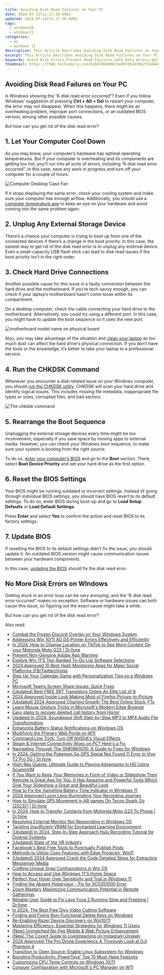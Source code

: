 ```yaml
---
title: Avoiding Disk Read Failures on Your PC
date: 2024-07-13T11:17:39.696Z
updated: 2024-07-14T11:17:39.696Z
tags:
  - windows10
  - windows11
categories:
  - os
  - windows 11
description: This Article Describes Avoiding Disk Read Failures on Your PC
excerpt: This Article Describes Avoiding Disk Read Failures on Your PC
keywords: Avoid Disk Errors,Prevent Read Failures,Safe Data Access,Optimal Disk Use,Reduce Reading Crashes,Stop Disk Failure,Enhance Read Reliability
thumbnail: https://thmb.techidaily.com/b1647db8806cbe897d52438e2f14444426f8ed4b6e8803f065c62fd751a91e70.jpg
---
```


## Avoiding Disk Read Failures on Your PC

 Is Windows showing the “A disk read error occurred”? Even if you follow Windows’ suggestion of pressing **Ctrl + Alt + Del** to restart your computer, the error may not disappear. When this happens, there might be an overheating problem, improper port connections, or an outdated BIOS version, among other possible causes.

 But how can you get rid of the disk read error?

## 1\. Let Your Computer Cool Down

 As you may know, your computer’s hardware has optimal operating temperatures. But if your computer is overheating and its components are getting too hot, you’ll run into all sorts of errors, including “A disk read error occurred”. In this case, save any work in progress and turn off your computer for a couple of hours.

![Computer Desktop Case Fan](https://static1.makeuseofimages.com/wordpress/wp-content/uploads/2022/06/Computer-Desktop-Case-Fan.jpg)

 If it stops displaying the same error, check your cooling system and make sure your computer has enough airflow. Additionally, you should use a [computer temperature app](https://www.makeuseof.com/tag/3-laptop-computer-temperature-monitor-apps-save-hard-drive/) to keep an eye on your hardware and avoid running into the same problem again.

## 2\. Unplug Any External Storage Device

 There’s a chance your computer is trying to boot up from one of the connected devices if there’s a change in the boot priority. In this case, the easiest way to get rid of the disk read error is to unplug any external device. Even a small-capacity USB flash stick can lead to disk read issues if the boot priority isn’t in the right order.

## 3\. Check Hard Drive Connections

 Another possible cause for this issue is a faulty connection between the hard drive and the motherboard. If you’re tech-savvy enough, you can check if your laptop’s motherboard hasn’t come loose within its compartment.

 On a desktop computer, check the cable connecting your hard drive to the motherboard. Alternatively, you could try using a different port. In this case, you might have to update the boot sequence so it uses the new port.

![motherboard model name on physical board](https://static1.makeuseofimages.com/wordpress/wp-content/uploads/2021/04/motherboard-model-name-on-physical-board-2.jpg)

 Also, you may take advantage of the situation and [clean your laptop](https://www.makeuseof.com/cleaning-tricks-to-make-your-laptop-look-like-new/) as too much dust can affect the hard drive's physical connection. If you don’t have the tools or the knowledge, it’s better to take your laptop to a professional service.

## 4\. Run the CHKDSK Command

 Whenever you encounter a disk-related issue on your Windows computer, you should [run the CHKDSK utility](https://www.makeuseof.com/sir-mini-how-to-run-chkdsk-in-windows-10/). CHKDSK will scan your hard drive and identify logical issues. This includes missing file metadata, inappropriate file types or sizes, corrupted files, and bad sectors.

![The chkdsk command](https://static1.makeuseofimages.com/wordpress/wp-content/uploads/2023/06/chkdsk-command.jpg)

## 5\. Rearrange the Boot Sequence

 Unplugging the external storage devices every time might be too inconvenient, especially if you save space by moving apps to external media. However, you can check your Windows boot sequence, to make sure your system is booting from the right source.

 To do so, [enter your computer’s BIOS](https://www.makeuseof.com/tag/enter-bios-computer/) and go to the **Boot** section. There, select **Boot Device Priority** and set your hard drive as the first option.

## 6\. Reset the BIOS Settings

 Your BIOS might be running outdated or incorrect settings. Instead of going through individual BIOS settings, you should have BIOS revert to its default settings. To do so, enter BIOS during boot-up and go to **Load Setup Defaults** or **Load Default Settings**.

 Press **Enter** and select **Yes** to confirm the action and reset BIOS to its factory settings.

## 7\. Update BIOS

 If resetting the BIOS to its default settings didn’t fix the issue, you should update it. An outdated BIOS version might cause communication issues between your hardware components.

 In this case, [updating the BIOS](https://www.makeuseof.com/tag/update-uefi-bios-windows/) should fix the disk read error.

## No More Disk Errors on WIndows

 Getting stuck in an error loop can be very annoying, and the “A disk read error occurred” makes no exception. Software or hardware issues can both cause this issue, so figuring out the exact cause might take a while.

 But how can you get rid of the disk read error?



<ins class="adsbygoogle"
      style="display:block"
      data-ad-client="ca-pub-7571918770474297"
      data-ad-slot="8358498916"
      data-ad-format="auto"
      data-full-width-responsive="true"></ins>
<span class="atpl-alsoreadstyle">Also read:</span>
<div><ul>
<li><a href="https://win11.techidaily.com/combat-the-frozen-discord-overlay-on-your-windows-system/"><u>Combat the Frozen Discord Overlay on Your Windows System</u></a></li>
<li><a href="https://win11.techidaily.com/addressing-win-1011-ad-ds-printer-errors-effectively-and-efficiently/"><u>Addressing Win 10/11 AD DS Printer Errors Effectively and Efficiently</u></a></li>
<li><a href="https://location-social.techidaily.com/in-2024-how-to-change-location-on-tiktok-to-see-more-content-on-your-motorola-moto-g23-drfone-by-drfone-virtual-android/"><u>In 2024, How to Change Location on TikTok to See More Content On your Motorola Moto G23 | Dr.fone</u></a></li>
<li><a href="https://win11.techidaily.com/prevent-non-genuine-adobe-app-warning/"><u>Prevent Non-Genuine Adobe App Warning</u></a></li>
<li><a href="https://win11.techidaily.com/explore-win-11s-top-ranked-to-do-list-software-selections/"><u>Explore Win 11'S Top-Ranked To-Do List Software Selections</u></a></li>
<li><a href="https://instagram-video-recordings.techidaily.com/2024-approved-10-best-hash-monitoring-apps-for-major-social-platforms-fbtwitterinsta/"><u>2024 Approved  10 Best Hash Monitoring Apps for Major Social Platforms (FB/Twitter/Insta)</u></a></li>
<li><a href="https://win11.techidaily.com/step-up-your-calendar-game-with-personalization-tips-on-a-windows-pc/"><u>Step Up Your Calendar Game with Personalization Tips on a Windows PC</u></a></li>
<li><a href="https://win11.techidaily.com/microsoft-teams-screen-share-issues-quick-fixes/"><u>Microsoft Teams Screen Share Issues: Quick Fixes</u></a></li>
<li><a href="https://extra-lessons.techidaily.com/updated-best-free-srt-translators-online-an-elite-list-of-8/"><u>[Updated] Best FREE SRT Translators Online  An Elite List of 8</u></a></li>
<li><a href="https://extra-guidance.techidaily.com/2024-approved-inside-look-making-most-of-firefox-picture-in-picture/"><u>2024 Approved  Inside Look  Making Most of Firefox Picture-in-Picture</u></a></li>
<li><a href="https://youtube-blog.techidaily.com/ed-2024-approved-charting-growth-the-best-online-stock-yts/"><u>[Updated] 2024 Approved  Charting Growth  The Best Online Stock YTs</u></a></li>
<li><a href="https://win11.techidaily.com/learn-mouse-gesture-tricks-in-microsofts-modern-edge-browser/"><u>Learn Mouse Gesture Tricks in Microsoft's Modern Edge Browser</u></a></li>
<li><a href="https://phone-solutions.techidaily.com/easy-steps-to-recover-deleted-call-history-from-honor-by-fonelab-android-recover-call-logs/"><u>Easy steps to recover deleted call history from Honor</u></a></li>
<li><a href="https://sound-tweaking.techidaily.com/updated-in-2024-soundwave-shift-step-by-step-mp3-to-mp4-audio-file-transformation/"><u>Updated In 2024, Soundwave Shift Step-by-Step MP3 to MP4 Audio File Transformation</u></a></li>
<li><a href="https://win11.techidaily.com/enhancing-battery-status-notifications-on-windows-os/"><u>Enhancing Battery Status Notifications on Windows OS</u></a></li>
<li><a href="https://win11.techidaily.com/modifying-the-primary-web-portal-on-w11/"><u>Modifying the Primary Web Portal on W11</u></a></li>
<li><a href="https://win11.techidaily.com/command-line-trick-turn-off-nvidias-visual-effects/"><u>Command Line Trick: Turn Off NVIDIA's Visual Effects</u></a></li>
<li><a href="https://win11.techidaily.com/steam-and-internet-connectivity-woes-on-pc-heres-a-fix/"><u>Steam & Internet Connectivity Woes on PC? Here's a Fix</u></a></li>
<li><a href="https://win11.techidaily.com/navigating-through-the-0x80860010-a-guide-to-fixes-for-windows/"><u>Navigating Through The 0X80860010: A Guide to Fixes for Windows</u></a></li>
<li><a href="https://android-location.techidaily.com/in-2024-getting-the-pokemon-go-gps-signal-not-found-11-error-in-vivo-t2-pro-5g-drfone-by-drfone-virtual/"><u>In 2024, Getting the Pokemon Go GPS Signal Not Found 11 Error in Vivo T2 Pro 5G | Dr.fone</u></a></li>
<li><a href="https://win11.techidaily.com/high-res-quests-ultimate-guide-to-playing-adventures-in-hd-using-scummvm/"><u>High-Res Quests: Ultimate Guide to Playing Adventures in HD Using ScummVM</u></a></li>
<li><a href="https://ai-video-editing.techidaily.com/if-you-want-to-keep-your-memories-in-form-of-video-or-slideshow-then-keynote-is-great-app-for-you-it-has-amazing-and-powerful-tools-which-give-your-slidesho/"><u>If You Want to Keep Your Memories in Form of Video or Slideshow Then Keynote Is Great App for You. It Has Amazing and Powerful Tools Which Give Your Slideshow a Great and Beautiful Look</u></a></li>
<li><a href="https://win11.techidaily.com/how-to-fix-the-vanishing-battery-time-indicator-in-windows-11/"><u>How to Fix the Vanishing Battery Time Indicator in Windows 11</u></a></li>
<li><a href="https://visual-screen-recording.techidaily.com/2024-approved-loom-lens-illuminating-your-recording-journey/"><u>2024 Approved  Loom Lens  Illuminating Your Recording Journey</u></a></li>
<li><a href="https://fake-location.techidaily.com/how-to-simulate-gps-movement-in-ar-games-on-tecno-spark-go-2023-drfone-by-drfone-virtual-android/"><u>How to Simulate GPS Movement in AR games On Tecno Spark Go (2023)? | Dr.fone</u></a></li>
<li><a href="https://android-transfer.techidaily.com/in-2024-how-to-transfer-contacts-from-motorola-moto-g23-to-phone-drfone-by-drfone-transfer-from-android-transfer-from-android/"><u>In 2024, How to Transfer Contacts from Motorola Moto G23 To Phone | Dr.fone</u></a></li>
<li><a href="https://win11.techidaily.com/resolving-external-monitor-not-responding-in-windows-os/"><u>Resolving External Monitor Not Responding in Windows OS</u></a></li>
<li><a href="https://win11.techidaily.com/tackling-insufficient-vram-for-enchanted-learning-environment/"><u>Tackling Insufficient VRAM for Enchanted Learning Environment</u></a></li>
<li><a href="https://video-screen-grab.techidaily.com/updated-in-2024-step-in-step-approach-hulu-recording-tutorial-for-diverse-systems/"><u>[Updated] In 2024, Step-In-Step Approach  Hulu Recording Tutorial for Diverse Systems</u></a></li>
<li><a href="https://extra-lessons.techidaily.com/updated-state-of-the-vr-industry/"><u>[Updated] State of the VR Industry</u></a></li>
<li><a href="https://facebook-video-files.techidaily.com/facebooks-best-free-tools-to-punctually-publish-posts/"><u>Facebook's Best Free Tools to Punctually Publish Posts</u></a></li>
<li><a href="https://win11.techidaily.com/methods-to-utilize-copy-features-with-edge-protector-win11/"><u>Methods to Utilize Copy Features with Edge Protector, Win11</u></a></li>
<li><a href="https://facebook-video-content.techidaily.com/updated-2024-approved-crack-the-code-detailed-steps-for-extracting-messenger-media/"><u>[Updated] 2024 Approved  Crack the Code  Detailed Steps for Extracting Messenger Media</u></a></li>
<li><a href="https://win11.techidaily.com/crafting-unique-snap-configurations-in-win-os/"><u>Crafting Unique Snap Configurations in Win OS</u></a></li>
<li><a href="https://win11.techidaily.com/how-to-access-and-use-windows-11s-home-space/"><u>How to Access and Use Windows 11'S Home Space</u></a></li>
<li><a href="https://win11.techidaily.com/perfect-your-hover-over-sensitivity-and-trail-in-windows-11/"><u>Perfect Your Hover Over Sensitivity and Trail in Windows 11</u></a></li>
<li><a href="https://win11.techidaily.com/finding-the-absent-hypervisor-fix-for-xc0351000-error/"><u>Finding the Absent Hypervisor - Fix for XC0351000 Error</u></a></li>
<li><a href="https://visual-screen-recording.techidaily.com/zoom-mastery-maximizing-communication-potential-in-remote-gatherings/"><u>Zoom Mastery  Maximizing Communication Potential in Remote Gatherings</u></a></li>
<li><a href="https://fix-guide.techidaily.com/reliable-user-guide-to-fix-lava-yuva-2-running-slow-and-freezing-drfone-by-drfone-fix-android-problems-fix-android-problems/"><u>Reliable User Guide to Fix Lava Yuva 2 Running Slow and Freezing | Dr.fone</u></a></li>
<li><a href="https://smart-video-editing.techidaily.com/in-2024-the-best-free-divx-video-cutting-software/"><u>In 2024, The Best Free Divx Video Cutting Software</u></a></li>
<li><a href="https://win11.techidaily.com/finding-and-fixing-non-functional-delete-keys-on-windows/"><u>Finding and Fixing Non-Functional Delete Keys on Windows</u></a></li>
<li><a href="https://win11.techidaily.com/re-enabling-razer-device-discovery-on-win1011/"><u>Re-Enabling Razer Device Discovery on Win10/11</u></a></li>
<li><a href="https://win11.techidaily.com/mastering-efficiency-essential-strategies-for-windows-11-users/"><u>Mastering Efficiency: Essential Strategies for Windows 11 Users</u></a></li>
<li><a href="https://some-skills.techidaily.com/new-unmatched-no-fee-mobile-and-web-picture-enhancement/"><u>[New] Unmatched No-Fee Mobile & Web Picture Enhancement</u></a></li>
<li><a href="https://some-skills.techidaily.com/new-the-covert-guide-to-livestreaming-on-instagram-unseen/"><u>[New] The Covert Guide to Livestreaming on Instagram Unseen</u></a></li>
<li><a href="https://some-approaches.techidaily.com/2024-approved-the-pro-drone-experience-a-thorough-look-at-dji-phantom-4/"><u>2024 Approved  The Pro Drone Experience  A Thorough Look at DJI Phantom 4</u></a></li>
<li><a href="https://win11.techidaily.com/transition-to-open-source-enable-linux-subsystem-for-windows/"><u>Transition to Open Source: Enable Linux Subsystem for Windows</u></a></li>
<li><a href="https://win11.techidaily.com/boosting-productivity-powertoys-top-10-must-have-features/"><u>Boosting Productivity: PowerToys' Top 10 Must-Have Features</u></a></li>
<li><a href="https://win11.techidaily.com/customizing-cpu-temp-controls-on-windows-1011/"><u>Customizing CPU Temp Controls on Windows 10/11</u></a></li>
<li><a href="https://win11.techidaily.com/conquer-configuration-with-microsofts-pc-manager-on-w11/"><u>Conquer Configuration with Microsoft's PC Manager on W11</u></a></li>
</ul></div>
